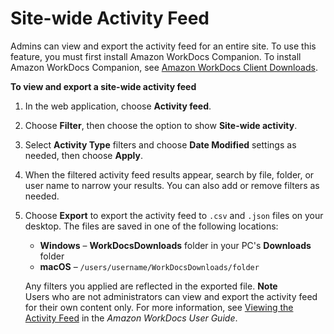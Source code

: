 # Site\-wide Activity Feed<a name="site-activity"></a>

Admins can view and export the activity feed for an entire site\. To use this feature, you must first install Amazon WorkDocs Companion\. To install Amazon WorkDocs Companion, see [Amazon WorkDocs Client Downloads](https://amazonworkdocs.com/en/clients)\.

**To view and export a site\-wide activity feed**

1. In the web application, choose **Activity feed**\.

1. Choose **Filter**, then choose the option to show **Site\-wide activity**\.

1. Select **Activity Type** filters and choose **Date Modified** settings as needed, then choose **Apply**\.

1. When the filtered activity feed results appear, search by file, folder, or user name to narrow your results\. You can also add or remove filters as needed\.

1. Choose **Export** to export the activity feed to `.csv` and `.json` files on your desktop\. The files are saved in one of the following locations:
   + **Windows** – **WorkDocsDownloads** folder in your PC's **Downloads** folder
   + **macOS** – `/users/username/WorkDocsDownloads/folder`

   Any filters you applied are reflected in the exported file\.
**Note**  
Users who are not administrators can view and export the activity feed for their own content only\. For more information, see [Viewing the Activity Feed](http://docs.aws.amazon.com/workdocs/latest/userguide/activity_feed.html) in the *Amazon WorkDocs User Guide*\.